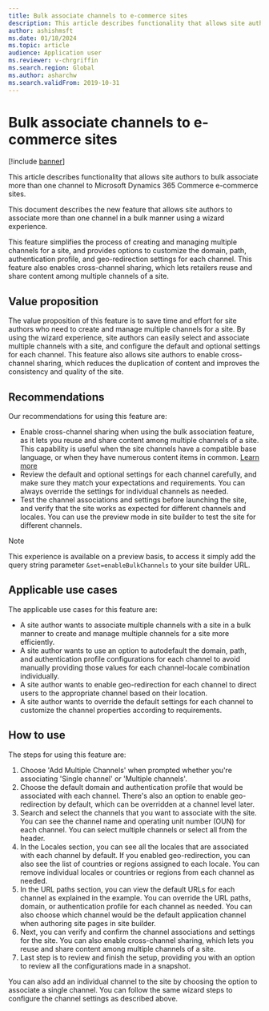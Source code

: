 ```yaml
---
title: Bulk associate channels to e-commerce sites
description: This article describes functionality that allows site authors to bulk associate more than one channel to Microsoft Dynamics 365 Commerce e-commerce sites.
author: ashishmsft
ms.date: 01/18/2024
ms.topic: article
audience: Application user
ms.reviewer: v-chrgriffin
ms.search.region: Global
ms.author: asharchw
ms.search.validFrom: 2019-10-31
---
```


# Bulk associate channels to e-commerce sites

[!include [banner](../includes/banner.md)]

This article describes functionality that allows site authors to bulk associate more than one channel to Microsoft Dynamics 365 Commerce e-commerce sites.

This document describes the new feature that allows site authors to associate more than one channel in a bulk manner using a wizard experience. 

This feature simplifies the process of creating and managing multiple channels for a site, and provides options to customize the domain, path, authentication profile, and geo-redirection settings for each channel. This feature also enables cross-channel sharing, which lets retailers reuse and share content among multiple channels of a site.

## Value proposition

The value proposition of this feature is to save time and effort for site authors who need to create and manage multiple channels for a site. By using the wizard experience, site authors can easily select and associate multiple channels with a site, and configure the default and optional settings for each channel. This feature also allows site authors to enable cross-channel sharing, which reduces the duplication of content and improves the consistency and quality of the site.

## Recommendations

Our recommendations for using this feature are:

- Enable cross-channel sharing when using the bulk association feature, as it lets you reuse and share content among multiple channels of a site. This capability is useful when the site channels have a compatible base language, or when they have numerous content items in common. [Learn more](./cross-channel-sharing.md)
- Review the default and optional settings for each channel carefully, and make sure they match your expectations and requirements. You can always override the settings for individual channels as needed.
- Test the channel associations and settings before launching the site, and verify that the site works as expected for different channels and locales. You can use the preview mode in site builder to test the site for different channels.

> [!NOTE] 
> This experience is available on a preview basis, to access it simply add the query string parameter `&set=enableBulkChannels` to your site builder URL.

## Applicable use cases

The applicable use cases for this feature are:

- A site author wants to associate multiple channels with a site in a bulk manner to create and manage multiple channels for a site more efficiently.
- A site author wants to use an option to autodefault the domain, path, and authentication profile configurations for each channel to avoid manually providing those values for each channel-locale combination individually.
- A site author wants to enable geo-redirection for each channel to direct users to the appropriate channel based on their location.
- A site author wants to override the default settings for each channel to customize the channel properties according to requirements.

## How to use

The steps for using this feature are:

1. Choose 'Add Multiple Channels' when prompted whether you're associating 'Single channel' or 'Multiple channels'.
2. Choose the default domain and authentication profile that would be associated with each channel. There's also an option to enable geo-redirection by default, which can be overridden at a channel level later.
3. Search and select the channels that you want to associate with the site. You can see the channel name and operating unit number (OUN) for each channel. You can select multiple channels or select all from the header.
4. In the Locales section, you can see all the locales that are associated with each channel by default. If you enabled geo-redirection, you can also see the list of countries or regions assigned to each locale. You can remove individual locales or countries or regions from each channel as needed.
5. In the URL paths section, you can view the default URLs for each channel as explained in the example. You can override the URL paths, domain, or authentication profile for each channel as needed. You can also choose which channel would be the default application channel when authoring site pages in site builder.
6. Next, you can verify and confirm the channel associations and settings for the site. You can also enable cross-channel sharing, which lets you reuse and share content among multiple channels of a site.
7. Last step is to review and finish the setup, providing you with an option to review all the configurations made in a snapshot. 

You can also add an individual channel to the site by choosing the option to associate a single channel. You can follow the same wizard steps to configure the channel settings as described above.


